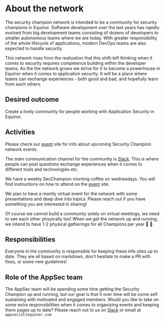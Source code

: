 # About the network
The security champion network is intended to be a community for security champions in Equinor. Software development over the last years has rapidly evolved from big development teams consisting of dozens of developers to smaller autonomous teams where we are today. With greater responsibility of the whole lifecycle of applications, modern DevOps teams are also expected to handle security.

This network rises from the realization that this shift-left thinking when it comes to security requires competence building within the developer teams. As the the network grows we strive for it to become a powerhouse in Equinor when it comes to application security. It will be a place where teams can exchange experiences - both good and bad, and hopefully learn from each others.

## Desired outcome
Create a lively community for people working with Application Security in Equinor.

## Activities
Please check our [event](./events.md) site for info about upcoming Security Champion network events.

The main communication channel for the community is [Slack](https://app.slack.com/client/T02JL00JU/CMM6FSW5V). This is where people can post questions exchange experiences when it comes to different tools and technologies etc.

We have a weekly SecChampion morning coffee on wednesdays. You will find instructions on how to attend on the [event](./events.md) site.

We plan to have a montly virtual event for the network with some presentations and deep dive into topics. Please reach out if you have something you are interested in sharing!

Of course we cannot build a community solely on virtual meetings, we need to see each other phsyically too! When we get the network up and running, we intend to have 1-2 physical gatherings for all Champions per year :handshake: :pizza:.

## Responsibilities
Everyone in the community is responsible for keeping these info sites up to date. They are all based on markdown, don't hesitate to make a PR with fixes, or some new guidelines!

## Role of the AppSec team
The AppSec team will be spending some time getting the Security Champion up and running, but our goal is that it over time will be come self sustaining with motivated and engaged members. Would you like to take on some extra responsibilities when it comes to organizing events and keeping there pages up to date? Please reach out to us on [Slack](https://app.slack.com/client/T02JL00JU/CMM6FSW5V) or email at ``appsec[at]equinor.com``
